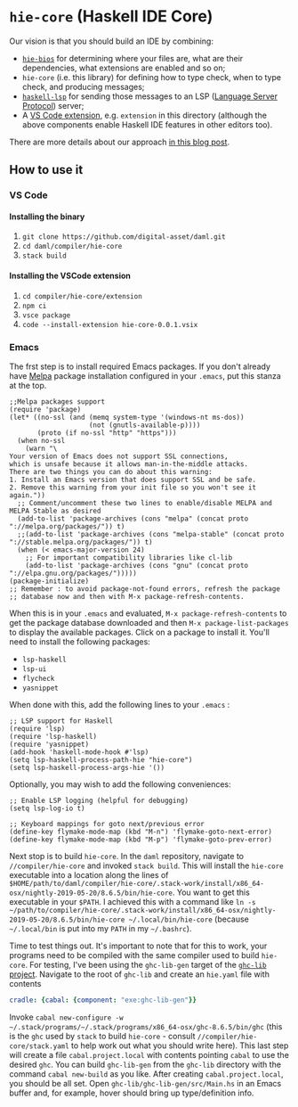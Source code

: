 # `hie-core` (Haskell IDE Core)

Our vision is that you should build an IDE by combining:

* [`hie-bios`](https://github.com/mpickering/hie-bios) for determining where your files are, what are their dependencies, what extensions are enabled and so on;
* `hie-core` (i.e. this library) for defining how to type check, when to type check, and producing messages;
* [`haskell-lsp`](https://github.com/alanz/haskell-lsp) for sending those messages to an LSP ([Language Server Protocol](https://microsoft.github.io/language-server-protocol/)) server;
* A [VS Code extension](https://code.visualstudio.com/api), e.g. `extension` in this directory (although the above components enable Haskell IDE features in other editors too).

There are more details about our approach [in this blog post](https://4ta.uk/p/shaking-up-the-ide).

## How to use it

### VS Code

#### Installing the binary

1. `git clone https://github.com/digital-asset/daml.git`
2. `cd daml/compiler/hie-core`
3. `stack build`

#### Installing the VSCode extension

1. `cd compiler/hie-core/extension`
2. `npm ci`
3. `vsce package`
4. `code --install-extension hie-core-0.0.1.vsix`

### Emacs

The frst step is to install required Emacs packages. If you don't already have [Melpa](https://melpa.org/#/) package installation configured in your `.emacs`, put this stanza at the top.
```elisp
;;Melpa packages support
(require 'package)
(let* ((no-ssl (and (memq system-type '(windows-nt ms-dos))
                    (not (gnutls-available-p))))
       (proto (if no-ssl "http" "https")))
  (when no-ssl
    (warn "\
Your version of Emacs does not support SSL connections,
which is unsafe because it allows man-in-the-middle attacks.
There are two things you can do about this warning:
1. Install an Emacs version that does support SSL and be safe.
2. Remove this warning from your init file so you won't see it again."))
  ;; Comment/uncomment these two lines to enable/disable MELPA and MELPA Stable as desired
  (add-to-list 'package-archives (cons "melpa" (concat proto "://melpa.org/packages/")) t)
  ;;(add-to-list 'package-archives (cons "melpa-stable" (concat proto "://stable.melpa.org/packages/")) t)
  (when (< emacs-major-version 24)
    ;; For important compatibility libraries like cl-lib
    (add-to-list 'package-archives (cons "gnu" (concat proto "://elpa.gnu.org/packages/")))))
(package-initialize)
;; Remember : to avoid package-not-found errors, refresh the package
;; database now and then with M-x package-refresh-contents.
   ```
When this is in your `.emacs` and evaluated, `M-x package-refresh-contents` to get the package database downloaded and then `M-x package-list-packages` to display the available packages. Click on a package to install it. You'll need to install the following packages:
  - `lsp-haskell`
  - `lsp-ui`
  - `flycheck`
  - `yasnippet`

When done with this, add the following lines to your `.emacs` :
```elisp
;; LSP support for Haskell
(require 'lsp)
(require 'lsp-haskell)
(require 'yasnippet)
(add-hook 'haskell-mode-hook #'lsp)
(setq lsp-haskell-process-path-hie "hie-core")
(setq lsp-haskell-process-args-hie '())
```

Optionally, you may wish to add the following conveniences:
```elisp
;; Enable LSP logging (helpful for debugging)
(setq lsp-log-io t)

;; Keyboard mappings for goto next/previous error
(define-key flymake-mode-map (kbd "M-n") 'flymake-goto-next-error)
(define-key flymake-mode-map (kbd "M-p") 'flymake-goto-prev-error)
```

Next stop is to build `hie-core`. In the `daml` repository, navigate to `//compiler/hie-core` and invoked `stack build`. This will install the `hie-core` executable into a location along the lines of `$HOME/path/to/daml/compiler/hie-core/.stack-work/install/x86_64-osx/nightly-2019-05-20/8.6.5/bin/hie-core`. You want to get this executable in your `$PATH`. I achieved this with a command like `ln -s ~/path/to/compiler/hie-core/.stack-work/install/x86_64-osx/nightly-2019-05-20/8.6.5/bin/hie-core ~/.local/bin/hie-core` (because `~/.local/bin` is put into my `PATH` in my `~/.bashrc`).

Time to test things out. It's important to note that for this to work, your programs need to be compiled with the same compiler used to build `hie-core`. For testing, I've been using the `ghc-lib-gen` target of the [`ghc-lib` project](https://github.com/digital-asset/ghc-lib). Navigate to the root of `ghc-lib` and create an `hie.yaml` file with contents
```yaml
cradle: {cabal: {component: "exe:ghc-lib-gen"}}
```
Invoke `cabal new-configure -w ~/.stack/programs/~/.stack/programs/x86_64-osx/ghc-8.6.5/bin/ghc` (this is the `ghc` used by `stack` to build `hie-core` - consult `//compiler/hie-core/stack.yaml` to help work out what you should write here). This last step will create a file `cabal.project.local` with contents pointing `cabal` to use the desired `ghc`. You can build `ghc-lib-gen` from the `ghc-lib` directory with the command `cabal new-build` as you like. After creating `cabal.project.local`, you should be all set. Open `ghc-lib/ghc-lib-gen/src/Main.hs` in an Emacs buffer and, for example, hover should bring up type/definition info.
